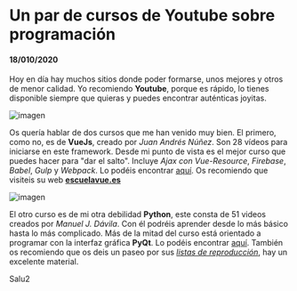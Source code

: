 # Un par de cursos de **Youtube** sobre programación
#### 18/010/2020

Hoy en día hay muchos sitios donde poder formarse, unos mejores y otros de menor calidad. Yo recomiendo **Youtube**, porque es rápido, lo tienes disponible siempre que quieras y puedes encontrar auténticas joyitas.

![imagen](https://clonbg.netlify.app/cursos-youtube/cursos1.png)

Os quería hablar de dos cursos que me han venido muy bien. El primero, como no, es de **VueJs**, creado por *Juan Andrés Núñez*. Son 28 vídeos para iniciarse en este framework. Desde mi punto de vista es el mejor curso que puedes hacer para "dar el salto". Incluye *Ajax con Vue-Resource*, *Firebase*, *Babel*, *Gulp* y *Webpack*. Lo podéis encontrar [aquí](https://www.youtube.com/playlist?list=PLM-Y_YQmMEqD2EWfWpSbiV3WgShRRW3FE). Os recomiendo que visiteis su web [**escuelavue.es**](https://escuelavue.es/)

![imagen](https://clonbg.netlify.app/cursos-youtube/cursos2.png)

El otro curso es de mi otra debilidad **Python**, este consta de 51 videos creados por *Manuel J. Dávila*. Con él podréis aprender desde lo más básico hasta lo más complicado. Más de la mitad del curso está orientado a programar con la interfaz gráfica **PyQt**. Lo podéis encontrar [aquí](https://www.youtube.com/playlist?list=PLjARR1053fYlEKgn0H1-x3UM9Zl4aYLxy). También os recomiendo que os deis un paseo por sus [*listas de reproducción*](https://www.youtube.com/c/ManuelJD%C3%A1vilaGonz/playlists), hay un excelente material.


Salu2
